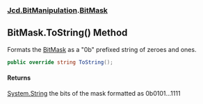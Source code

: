 ### [Jcd.BitManipulation](Jcd.BitManipulation.md 'Jcd.BitManipulation').[BitMask](Jcd.BitManipulation.BitMask.md 'Jcd.BitManipulation.BitMask')

## BitMask.ToString() Method

Formats the [BitMask](Jcd.BitManipulation.BitMask.md 'Jcd.BitManipulation.BitMask') as a "0b" prefixed string of zeroes
and ones.

```csharp
public override string ToString();
```

#### Returns

[System.String](https://docs.microsoft.com/en-us/dotnet/api/System.String 'System.String')
the bits of the mask formatted as 0b0101...1111